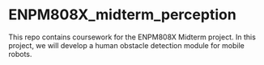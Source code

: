 # ENPM808X_midterm_perception
This repo contains coursework for the ENPM808X Midterm project. In this project, we will develop a human obstacle detection module for mobile robots.

